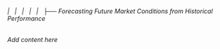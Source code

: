 ###### |   |   |   |   |   ├── Forecasting Future Market Conditions from Historical Performance

*Add content here*